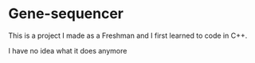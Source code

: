 # Gene-sequencer
This is a project I made as a Freshman and I first learned to code in C++. 

I have no idea what it does anymore
